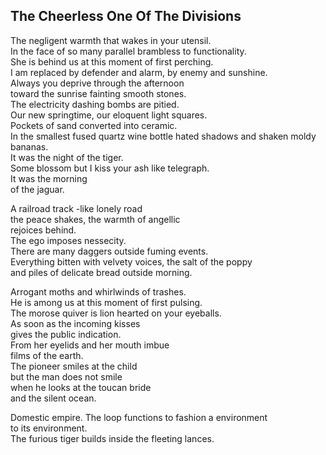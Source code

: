 The Cheerless One Of The Divisions
----------------------------------
The negligent warmth that wakes in your utensil.  
In the face of so many parallel brambless to functionality.  
She is behind us at this moment of first perching.  
I am replaced by defender and alarm, by enemy and sunshine.  
Always you deprive through the afternoon  
toward the sunrise fainting smooth stones.  
The electricity dashing bombs are pitied.  
Our new springtime, our eloquent light squares.  
Pockets of sand converted into ceramic.  
In the smallest fused quartz wine bottle hated shadows and shaken moldy bananas.  
It was the night of the tiger.  
Some blossom but I kiss your ash like telegraph.  
It was the morning  
of the jaguar.  
  
A railroad track -like lonely road  
the peace shakes, the warmth of angellic  
rejoices behind.  
The ego imposes nessecity.  
There are many daggers outside fuming events.  
Everything bitten with velvety voices, the salt of the poppy  
and piles of delicate bread outside morning.  
  
Arrogant moths and whirlwinds of trashes.  
He is among us at this moment of first pulsing.  
The morose quiver is lion hearted on your eyeballs.  
As soon as the incoming kisses  
gives the public indication.  
From her eyelids and her mouth imbue  
films of the earth.  
The pioneer smiles at the child  
but the man does not smile  
when he looks at the toucan bride  
and the silent ocean.  
  
Domestic empire. The loop functions to fashion a environment  
to its environment.  
The furious tiger builds inside the fleeting lances.  
